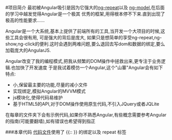 #项目简介
 最初被Angular吸引是因为它强大的[ng-repeat](https://docs.Angularjs.org/api/ng/directive/ngRepeat)以及
 [ng-model](https://docs.Angularjs.org/api/ng/directive/ngModel),在后面的学习中越发觉得Angular是一个极其
 优秀的框架,用得根本停不下来.直到出现了极高的性能要求......

 Angular是一个大系统,基本上提供了前端所有的工具,当开发一个大项目的时候,这些工具会很有用,
 可是强大的背后是庞大,
 如果只是想简单的享受ng-repeat,ng-show,ng-click的便利.这时会遇到两难问题,要么退回去写dom和数据的绑定,要么加载庞大的AngularJS.

 Angular改变了我的编程模式,把我从频繁的DOM操作中拯救出来,更专注于业务逻辑.也加快了开发速度
 于是我试着模仿一个Angular,这个"山寨"Angular会有如下特点:

* 小,保留最主要的功能,尽量的减小文件
* 实现绑定,模拟Angular的MVVM模式
* js模块化,使得代码易维护
* 基于HTML5的API,对于DOM操作使用原生代码,不引入JQuery或者JQLite

在每章的文件夹下会有示例代码,如果你不熟悉Angular,有些概念需要参考Angular的指南(可能要翻墙),如有错误也希望得到指正

###本章代码
 [代码文件](./main.html)使用了 {{:: }} 的绑定以及 repeat 标签